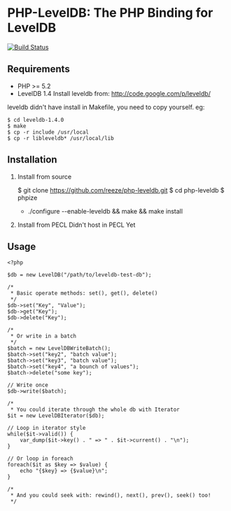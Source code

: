 # PHP-LevelDB: The PHP Binding for LevelDB
[![Build Status](https://secure.travis-ci.org/reeze/php-leveldb.png)](http://travis-ci.org/reeze/php-leveldb)

## Requirements
- PHP >= 5.2
- LevelDB 1.4 Install leveldb from: <http://code.google.com/p/leveldb/>

leveldb didn't have install in Makefile, you need to copy yourself.
eg:

	$ cd leveldb-1.4.0
	$ make
	$ cp -r include /usr/local
	$ cp -r libleveldb* /usr/local/lib

## Installation

1. Install from source

	$ git clone https://github.com/reeze/php-leveldb.git
	$ cd php-leveldb
	$ phpize
	* ./configure --enable-leveldb && make && make install

1. Install from PECL
	Didn't host in PECL Yet

## Usage

	<?php
	
	$db = new LevelDB("/path/to/leveldb-test-db");

	/*
     * Basic operate methods: set(), get(), delete()
	 */
	$db->set("Key", "Value");
	$db->get("Key");
	$db->delete("Key");

	/*
     * Or write in a batch
	 */
	$batch = new LevelDBWriteBatch();
	$batch->set("key2", "batch value");
	$batch->set("key3", "batch value");
	$batch->set("key4", "a bounch of values");
	$batch->delete("some key");

	// Write once
	$db->write($batch);

	/*
     * You could iterate through the whole db with Iterator
	$it = new LevelDBIterator($db);

	// Loop in iterator style
	while($it->valid()) {
		var_dump($it->key() . " => " . $it->current() . "\n");
	}

	// Or loop in foreach
	foreach($it as $key => $value) {
		echo "{$key} => {$value}\n";
	}

	/*
     * And you could seek with: rewind(), next(), prev(), seek() too!
     */

